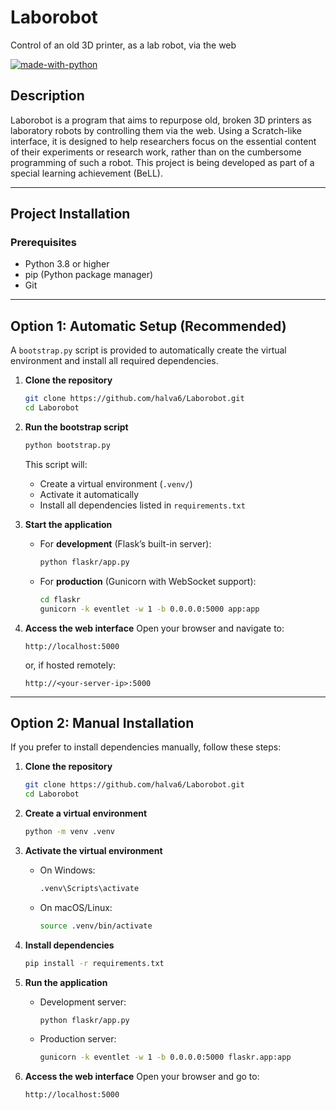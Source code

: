 # Laborobot
Control of an old 3D printer, as a lab robot, via the web

[![made-with-python](https://img.shields.io/badge/Made%20with-Python-1f425f.svg)](https://www.python.org/)

## Description

Laborobot is a program that aims to repurpose old, broken 3D printers as laboratory robots by controlling them via the web. Using a Scratch-like interface, it is designed to help researchers focus on the essential content of their experiments or research work, rather than on the cumbersome programming of such a robot. This project is being developed as part of a special learning achievement (BeLL).

---

## Project Installation

### Prerequisites

* Python 3.8 or higher
* pip (Python package manager)
* Git

---

## Option 1: Automatic Setup (Recommended)

A `bootstrap.py` script is provided to automatically create the virtual environment and install all required dependencies.

1. **Clone the repository**

   ```bash
   git clone https://github.com/halva6/Laborobot.git
   cd Laborobot
   ```

2. **Run the bootstrap script**

   ```bash
   python bootstrap.py
   ```

   This script will:
   * Create a virtual environment (`.venv/`)
   * Activate it automatically
   * Install all dependencies listed in `requirements.txt`

3. **Start the application**

   * For **development** (Flask’s built-in server):
     ```bash
     python flaskr/app.py
     ```

   * For **production** (Gunicorn with WebSocket support):

     ```bash
     cd flaskr
     gunicorn -k eventlet -w 1 -b 0.0.0.0:5000 app:app
     ```

4. **Access the web interface**
   Open your browser and navigate to:

   ```
   http://localhost:5000
   ```

   or, if hosted remotely:

   ```
   http://<your-server-ip>:5000
   ```

---

## Option 2: Manual Installation

If you prefer to install dependencies manually, follow these steps:

1. **Clone the repository**

   ```bash
   git clone https://github.com/halva6/Laborobot.git
   cd Laborobot
   ```

2. **Create a virtual environment**

   ```bash
   python -m venv .venv
   ```

3. **Activate the virtual environment**

   * On Windows:

     ```bash
     .venv\Scripts\activate
     ```
   * On macOS/Linux:

     ```bash
     source .venv/bin/activate
     ```

4. **Install dependencies**

   ```bash
   pip install -r requirements.txt
   ```

5. **Run the application**

   * Development server:

     ```bash
     python flaskr/app.py
     ```
   * Production server:

     ```bash
     gunicorn -k eventlet -w 1 -b 0.0.0.0:5000 flaskr.app:app
     ```

6. **Access the web interface**
   Open your browser and go to:

   ```
   http://localhost:5000
   ```
